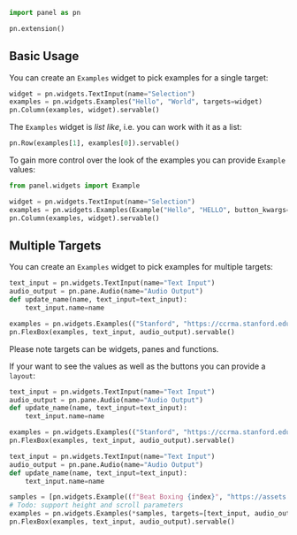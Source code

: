 ```python
import panel as pn

pn.extension()
```

## Basic Usage

You can create an `Examples` widget to pick examples for a single target:

```python
widget = pn.widgets.TextInput(name="Selection")
examples = pn.widgets.Examples("Hello", "World", targets=widget)
pn.Column(examples, widget).servable()
```

The `Examples` widget is *list like*, i.e. you can work with it as a list:

```python
pn.Row(examples[1], examples[0]).servable()
```

To gain more control over the look of the examples you can provide `Example` values:

```python
from panel.widgets import Example

widget = pn.widgets.TextInput(name="Selection")
examples = pn.widgets.Examples(Example("Hello", "HELLO", button_kwargs={"button_style": "outline"}), Example("Hello World", "", "https://encrypted-tbn0.gstatic.com/images?q=tbn:ANd9GcSLZf31OpU0zqzpDS-IwNBp7lF1eejh9YJHHA&s"), targets=widget)
pn.Column(examples, widget).servable()
```

## Multiple Targets

You can create an `Examples` widget to pick examples for multiple targets:

```python
text_input = pn.widgets.TextInput(name="Text Input")
audio_output = pn.pane.Audio(name="Audio Output")
def update_name(name, text_input=text_input):
    text_input.name=name

examples = pn.widgets.Examples(("Stanford", "https://ccrma.stanford.edu/~jos/mp3/pno-cs.mp3", "TEXT INPUT"), ("Beat Boxing", "https://assets.holoviz.org/panel/samples/beatboxing.mp3", "text input"), targets=[text_input, audio_output, update_name], name="🎵 Audio Examples")
pn.FlexBox(examples, text_input, audio_output).servable()
```

Please note targets can be widgets, panes and functions.

If your want to see the values as well as the buttons you can provide a `layout`:

```python
text_input = pn.widgets.TextInput(name="Text Input")
audio_output = pn.pane.Audio(name="Audio Output")
def update_name(name, text_input=text_input):
    text_input.name=name

examples = pn.widgets.Examples(("Stanford", "https://ccrma.stanford.edu/~jos/mp3/pno-cs.mp3", "TEXT INPUT"), ("Beat Boxing", "https://assets.holoviz.org/panel/samples/beatboxing.mp3", "text input"), targets=[text_input, audio_output, update_name], name="🎵 Audio Examples", layout=pn.Row)
pn.FlexBox(examples, text_input, audio_output).servable()
```

```python
text_input = pn.widgets.TextInput(name="Text Input")
audio_output = pn.pane.Audio(name="Audio Output")
def update_name(name, text_input=text_input):
    text_input.name=name

samples = [pn.widgets.Example((f"Beat Boxing {index}", "https://assets.holoviz.org/panel/samples/beatboxing.mp3", "text input"), name=f"Beat Boxing {index}", targets=[text_input, audio_output, update_name], layout=None) for index in range(0,100)]
# Todo: support height and scroll parameters
examples = pn.widgets.Examples(*samples, targets=[text_input, audio_output, update_name], name="🎵 Audio Examples", layout=pn.Row)
pn.FlexBox(examples, text_input, audio_output).servable()
```
